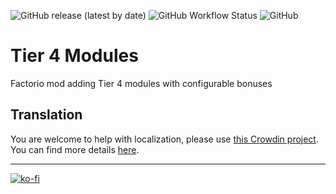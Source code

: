 ![GitHub release (latest by date)](https://img.shields.io/github/v/release/Porkchop13/Factorio-Modules-T4)
![GitHub Workflow Status](https://img.shields.io/github/workflow/status/Porkchop13/Factorio-Modules-T4/Lint?label=lint)
![GitHub](https://img.shields.io/github/license/Porkchop13/Factorio-Modules-T4)

# Tier 4 Modules

Factorio mod adding Tier 4 modules with configurable bonuses

## Translation

You are welcome to help with localization, please use [this Crowdin project](https://crowdin.com/project/factorio-mods-localization). You can find more details [here](https://github.com/dima74/factorio-mods-localization#how-to-translate-using-crowdin).

---

[![ko-fi](https://ko-fi.com/img/githubbutton_sm.svg)](https://ko-fi.com/Q5Q3BKJE8)
